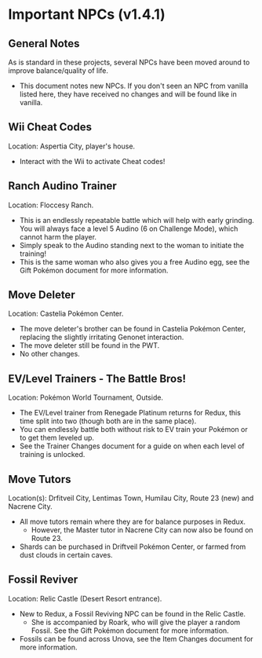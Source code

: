 # Important NPCs (v1.4.1)


## General Notes


As is standard in these projects, several NPCs have been moved around to improve balance/quality of life.

 - This document notes new NPCs. If you don't seen an NPC from vanilla listed here, they have received no changes and will be found like in vanilla.



## Wii Cheat Codes

Location: Aspertia City, player's house.

 - Interact with the Wii to activate Cheat codes!


## Ranch Audino Trainer

Location: Floccesy Ranch.

 - This is an endlessly repeatable battle which will help with early grinding. You will always face a level 5 Audino (6 on Challenge Mode), which cannot harm the player.
 - Simply speak to the Audino standing next to the woman to initiate the training!
 - This is the same woman who also gives you a free Audino egg, see the Gift Pokémon document for more information.



## Move Deleter


Location: Castelia Pokémon Center.
 
 - The move deleter's brother can be found in Castelia Pokémon Center, replacing the slightly irritating Genonet interaction.
 - The move deleter still be found in the PWT.
 - No other changes.



## EV/Level Trainers - The Battle Bros!

Location: Pokémon World Tournament, Outside.

 - The EV/Level trainer from Renegade Platinum returns for Redux, this time split into two (though both are in the same place).
 - You can endlessly battle both without risk to EV train your Pokémon or to get them leveled up.
 - See the Trainer Changes document for a guide on when each level of training is unlocked.



## Move Tutors

Location(s): Drfitveil City, Lentimas Town, Humilau City, Route 23 (new) and Nacrene City.
 
 - All move tutors remain where they are for balance purposes in Redux.
	- However, the Master tutor in Nacrene City can now also be found on Route 23.
 - Shards can be purchased in Driftveil Pokémon Center, or farmed from dust clouds in certain caves.
 
 

## Fossil Reviver

Location: Relic Castle (Desert Resort entrance).

 - New to Redux, a Fossil Reviving NPC can be found in the Relic Castle.
    - She is accompanied by Roark, who will give the player a random Fossil. See the Gift Pokémon document for more information.
 - Fossils can be found across Unova, see the Item Changes document for more information.